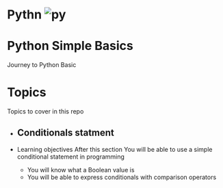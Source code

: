 # Pythn ![py](<https://banner2.cleanpng.com/20190623/yp/kisspng-python-computer-icons-programming-language-executa-1713885634631.webp>)

# Python Simple Basics

Journey to Python Basic

# Topics

Topics to cover in this repo

* ## Conditionals statment

* Learning objectives
  After this section
    You will be able to use a simple conditional statement in programming
  * You will know what a Boolean value is
  * You will be able to express conditionals with comparison operators
